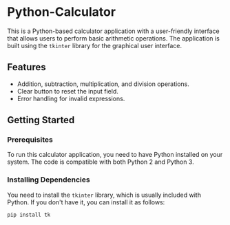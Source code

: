 # Python-Calculator

This is a Python-based calculator application with a user-friendly interface that allows users to perform basic arithmetic operations. The application is built using the `tkinter` library for the graphical user interface.

## Features

- Addition, subtraction, multiplication, and division operations.
- Clear button to reset the input field.
- Error handling for invalid expressions.

## Getting Started

### Prerequisites

To run this calculator application, you need to have Python installed on your system. The code is compatible with both Python 2 and Python 3.

### Installing Dependencies

You need to install the `tkinter` library, which is usually included with Python. If you don't have it, you can install it as follows:

```bash
pip install tk
